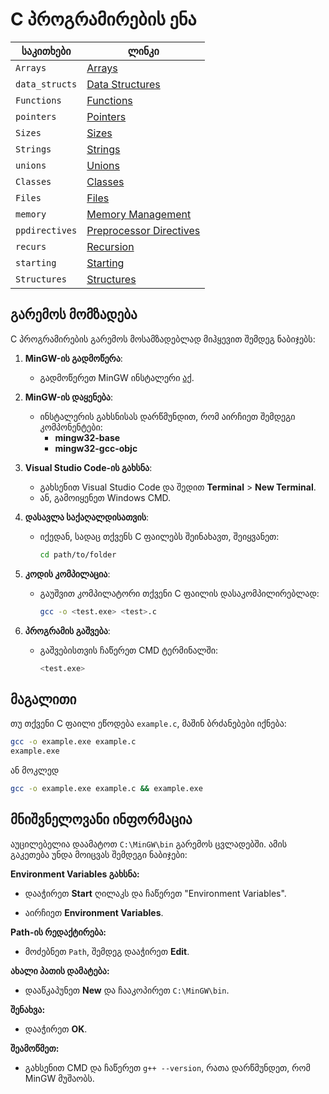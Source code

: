 # C პროგრამირების ენა

| საკითხები         | ლინკი                                            |
|-------------------|-------------------------------------------------|
| `Arrays`          | [Arrays](https://github.com/ddatunashvili/C_language_basics/tree/master/Arrays)          |
| `data_structs`    | [Data Structures](https://github.com/ddatunashvili/C_language_basics/tree/master/data_structs)    |
| `Functions`       | [Functions](https://github.com/ddatunashvili/C_language_basics/tree/master/Functions)       |
| `pointers`        | [Pointers](https://github.com/ddatunashvili/C_language_basics/tree/master/pointers)        |
| `Sizes`           | [Sizes](https://github.com/ddatunashvili/C_language_basics/tree/master/Sizes)           |
| `Strings`         | [Strings](https://github.com/ddatunashvili/C_language_basics/tree/master/Strings)         |
| `unions`          | [Unions](https://github.com/ddatunashvili/C_language_basics/tree/master/unions)          |
| `Classes`         | [Classes](https://github.com/ddatunashvili/C_language_basics/tree/master/Classes)         |
| `Files`           | [Files](https://github.com/ddatunashvili/C_language_basics/tree/master/Files)           |
| `memory`          | [Memory Management](https://github.com/ddatunashvili/C_language_basics/tree/master/memory)          |
| `ppdirectives`    | [Preprocessor Directives](https://github.com/ddatunashvili/C_language_basics/tree/master/ppdirectives)    |
| `recurs`          | [Recursion](https://github.com/ddatunashvili/C_language_basics/tree/master/recurs)          |
| `starting`        | [Starting](https://github.com/ddatunashvili/C_language_basics/tree/master/starting)        |
| `Structures`      | [Structures](https://github.com/ddatunashvili/C_language_basics/tree/master/Structures)      |

## გარემოს მომზადება

C პროგრამირების გარემოს მოსამზადებლად მიჰყევით შემდეგ ნაბიჯებს:

1. **MinGW-ის გადმოწერა**:
   - გადმოწერეთ MinGW ინსტალერი [აქ](https://sourceforge.net/projects/mingw/files/latest/download).

2. **MinGW-ის დაყენება**:
   - ინსტალერის გახსნისას დარწმუნდით, რომ აირჩიეთ შემდეგი კომპონენტები:
     - **mingw32-base**
     - **mingw32-gcc-objc**

3. **Visual Studio Code-ის გახსნა**:
   - გახსენით Visual Studio Code და შედით **Terminal** > **New Terminal**.
   - ან, გამოიყენეთ Windows CMD.

4. **დასავლა საქაღალდისათვის**:
   - იქედან, სადაც თქვენს C ფაილებს შეინახავთ, შეიყვანეთ:

     ```bash
     cd path/to/folder
     ```

5. **კოდის კომპილაცია**:
   - გაუშვით კომპილატორი თქვენი C ფაილის დასაკომპილირებლად:

     ```bash
     gcc -o <test.exe> <test>.c
     ```

6. **პროგრამის გაშვება**:
   - გაშვებისთვის ჩაწერეთ CMD ტერმინალში:

     ```bash
     <test.exe>
     ```

## მაგალითი

თუ თქვენი C ფაილი ეწოდება `example.c`, მაშინ ბრძანებები იქნება:

```bash
gcc -o example.exe example.c
example.exe
```

ან მოკლედ

```bash
gcc -o example.exe example.c && example.exe
```

## მნიშვნელოვანი ინფორმაცია

აუცილებელია დაამატოთ `C:\MinGW\bin` გარემოს ცვლადებში. ამის გაკეთება უნდა მოიცვას შემდეგი ნაბიჯები:

**Environment Variables გახსნა:**

- დააჭირეთ **Start** ღილაკს და ჩაწერეთ "Environment Variables".

- აირჩიეთ **Environment Variables**.

**Path-ის რედაქტირება:**

- მოძებნეთ `Path`, შემდეგ დააჭირეთ **Edit**.

**ახალი პათის დამატება:**

- დააწკაპუნეთ **New** და ჩააკოპირეთ `C:\MinGW\bin`.

**შენახვა:**

- დააჭირეთ **OK**.

**შეამოწმეთ:**

- გახსენით CMD და ჩაწერეთ `g++ --version`, რათა დარწმუნდეთ, რომ MinGW მუშაობს.
